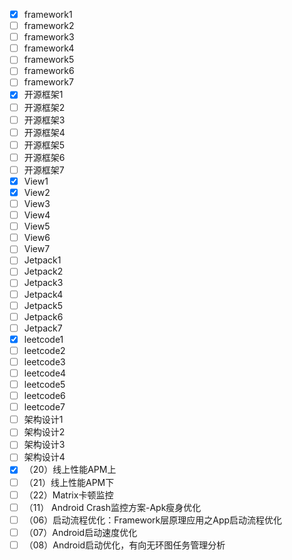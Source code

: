 - [x] framework1
- [ ] framework2
- [ ] framework3
- [ ] framework4
- [ ] framework5
- [ ] framework6
- [ ] framework7
- [x] 开源框架1
- [ ] 开源框架2
- [ ] 开源框架3
- [ ] 开源框架4
- [ ] 开源框架5
- [ ] 开源框架6
- [ ] 开源框架7
- [x] View1
- [x] View2
- [ ] View3
- [ ] View4
- [ ] View5
- [ ] View6
- [ ] View7
- [ ] Jetpack1
- [ ] Jetpack2
- [ ] Jetpack3
- [ ] Jetpack4
- [ ] Jetpack5
- [ ] Jetpack6
- [ ] Jetpack7
- [x] leetcode1
- [ ] leetcode2
- [ ] leetcode3
- [ ] leetcode4
- [ ] leetcode5
- [ ] leetcode6
- [ ] leetcode7
- [ ] 架构设计1
- [ ] 架构设计2
- [ ] 架构设计3
- [ ] 架构设计4
- [x] （20）线上性能APM上
- [ ] （21）线上性能APM下
- [ ] （22）Matrix卡顿监控
- [ ] （11） Android Crash监控方案-Apk瘦身优化
- [ ] （06）启动流程优化：Framework层原理应用之App启动流程优化
- [ ] （07）Android启动速度优化
- [ ] （08）Android启动优化，有向无环图任务管理分析